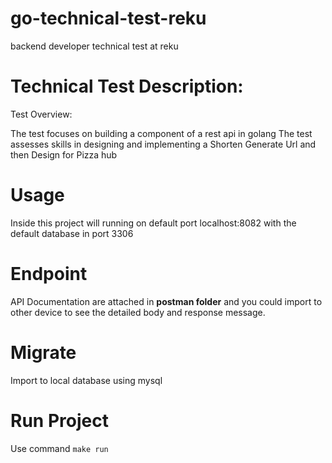 # go-technical-test-reku
backend developer technical test at reku

# Technical Test Description:
Test Overview:

The test focuses on building a component of a rest api in golang
The test assesses skills in designing and implementing a Shorten Generate Url and then Design for Pizza hub

# Usage
Inside this project will running on default port localhost:8082 with the default database in port 3306

# Endpoint
API Documentation are attached in 
**postman folder** and you could import to other device to see the detailed body and response message.

# Migrate
Import to local database using mysql

# Run Project
Use command `make run`